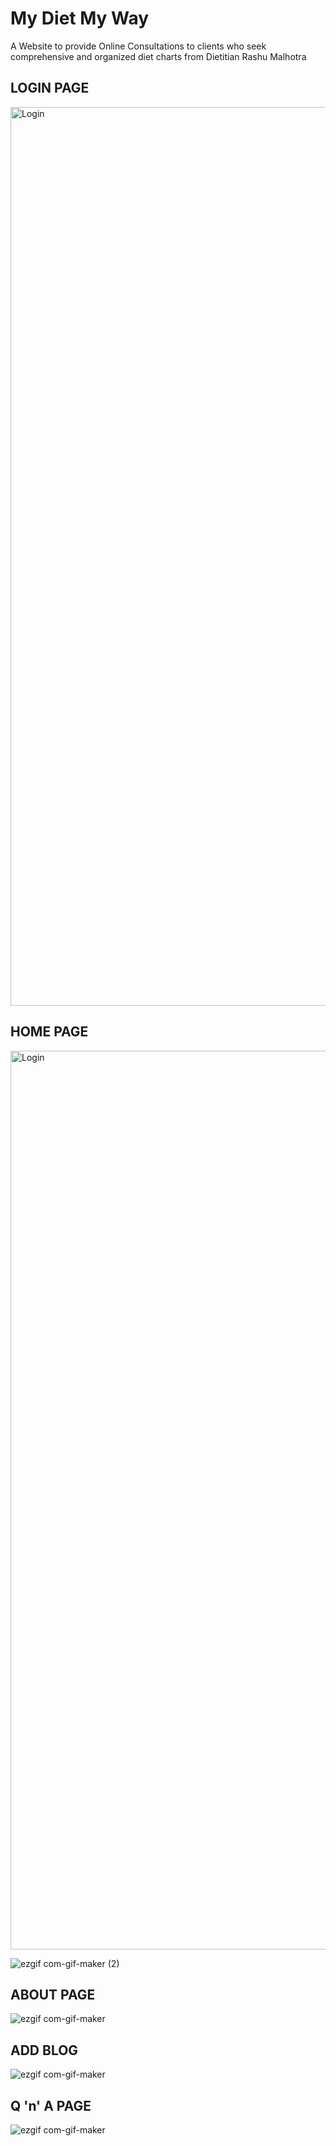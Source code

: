 # My Diet My Way

A Website to provide Online Consultations to clients who seek comprehensive and organized diet charts from Dietitian Rashu Malhotra

## LOGIN PAGE

<img width="1438" alt="Login" src="https://user-images.githubusercontent.com/77054645/179365369-0cc2d127-8c4a-4bb6-b446-b7a07ccd541e.png">

## HOME PAGE

<img width="1438" alt="Login" src="https://user-images.githubusercontent.com/77054645/179365314-6800b119-ba21-4879-8e94-fd447d52fba1.gif">

![ezgif com-gif-maker (2)](https://user-images.githubusercontent.com/77054645/179365314-6800b119-ba21-4879-8e94-fd447d52fba1.gif)

## ABOUT PAGE

![ezgif com-gif-maker](https://user-images.githubusercontent.com/77054645/179365145-9e7e1636-342f-41c2-acd2-c0d0d2560bdf.gif)

## ADD BLOG

![ezgif com-gif-maker](https://user-images.githubusercontent.com/77054645/179365567-760782dd-0b3a-4cc9-8fca-93a93cc7c98a.gif)

## Q 'n' A PAGE

![ezgif com-gif-maker](https://user-images.githubusercontent.com/77054645/179365637-0763ed6d-6ba7-4d0c-bcde-41b9cac8436d.gif)
